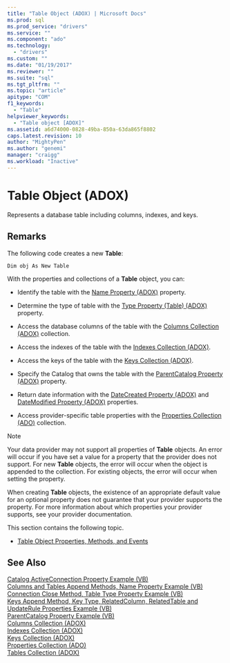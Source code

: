 ```yaml
---
title: "Table Object (ADOX) | Microsoft Docs"
ms.prod: sql
ms.prod_service: "drivers"
ms.service: ""
ms.component: "ado"
ms.technology:
  - "drivers"
ms.custom: ""
ms.date: "01/19/2017"
ms.reviewer: ""
ms.suite: "sql"
ms.tgt_pltfrm: ""
ms.topic: "article"
apitype: "COM"
f1_keywords: 
  - "Table"
helpviewer_keywords: 
  - "Table object [ADOX]"
ms.assetid: a6d74000-0828-49ba-850a-63da865f8802
caps.latest.revision: 10
author: "MightyPen"
ms.author: "genemi"
manager: "craigg"
ms.workload: "Inactive"
---
```

# Table Object (ADOX)
Represents a database table including columns, indexes, and keys.  
  
## Remarks  
 The following code creates a new **Table**:  
  
```  
Dim obj As New Table  
```  
  
 With the properties and collections of a **Table** object, you can:  
  
-   Identify the table with the [Name Property (ADOX)](../../../ado/reference/adox-api/name-property-adox.md) property.  
  
-   Determine the type of table with the [Type Property (Table) (ADOX)](../../../ado/reference/adox-api/type-property-table-adox.md) property.  
  
-   Access the database columns of the table with the [Columns Collection (ADOX)](../../../ado/reference/adox-api/columns-collection-adox.md) collection.  
  
-   Access the indexes of the table with the [Indexes Collection (ADOX)](../../../ado/reference/adox-api/indexes-collection-adox.md).  
  
-   Access the keys of the table with the [Keys Collection (ADOX)](../../../ado/reference/adox-api/keys-collection-adox.md).  
  
-   Specify the Catalog that owns the table with the [ParentCatalog Property (ADOX)](../../../ado/reference/adox-api/parentcatalog-property-adox.md) property.  
  
-   Return date information with the [DateCreated Property (ADOX)](../../../ado/reference/adox-api/datecreated-property-adox.md) and [DateModified Property (ADOX)](../../../ado/reference/adox-api/datemodified-property-adox.md) properties.  
  
-   Access provider-specific table properties with the [Properties Collection (ADO)](../../../ado/reference/ado-api/properties-collection-ado.md) collection.  
  
> [!NOTE]
>  Your data provider may not support all properties of **Table** objects. An error will occur if you have set a value for a property that the provider does not support. For new **Table** objects, the error will occur when the object is appended to the collection. For existing objects, the error will occur when setting the property.  
>   
>  When creating **Table** objects, the existence of an appropriate default value for an optional property does not guarantee that your provider supports the property. For more information about which properties your provider supports, see your provider documentation.  
  
 This section contains the following topic.  
  
-   [Table Object Properties, Methods, and Events](../../../ado/reference/adox-api/table-object-properties-methods-and-events.md)  
  
## See Also  
 [Catalog ActiveConnection Property Example (VB)](../../../ado/reference/adox-api/catalog-activeconnection-property-example-vb.md)   
 [Columns and Tables Append Methods, Name Property Example (VB)](../../../ado/reference/adox-api/columns-and-tables-append-methods-name-property-example-vb.md)   
 [Connection Close Method, Table Type Property Example (VB)](../../../ado/reference/adox-api/connection-close-method-table-type-property-example-vb.md)   
 [Keys Append Method, Key Type, RelatedColumn, RelatedTable and UpdateRule Properties Example (VB)](../../../ado/reference/adox-api/keys-append-method-key-type-relatedcolumn-relatedtable-example-vb.md)   
 [ParentCatalog Property Example (VB)](../../../ado/reference/adox-api/parentcatalog-property-example-vb.md)   
 [Columns Collection (ADOX)](../../../ado/reference/adox-api/columns-collection-adox.md)   
 [Indexes Collection (ADOX)](../../../ado/reference/adox-api/indexes-collection-adox.md)   
 [Keys Collection (ADOX)](../../../ado/reference/adox-api/keys-collection-adox.md)   
 [Properties Collection (ADO)](../../../ado/reference/ado-api/properties-collection-ado.md)   
 [Tables Collection (ADOX)](../../../ado/reference/adox-api/tables-collection-adox.md)
